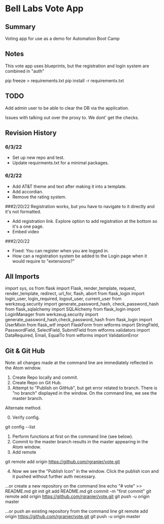 # Bell Labs Vote App


## Summary
Voting app for use as a demo for Automation Boot Camp

## Notes
This vote app uses blueprints, but the registration and login system are combined in "auth"

pip freeze > requirements.txt
pip install -r requirementx.txt

## TODO
Add admin user to be able to clear the DB via the application.

Issues with talking out over the proxy to.  We dont' get the checks.

<link rel="stylesheet" href="https://use.fontawesome.com/releases/v5.0.13/css/all.css" integrity="sha384-DNOHZ68U8hZfKXOrtjWvjxusGo9WQnrNx2sqG0tfsghAvtVlRW3tvkXWZh58N9jp"
  crossorigin="anonymous">
<link rel="stylesheet" href="https://stackpath.bootstrapcdn.com/bootstrap/4.1.1/css/bootstrap.min.css" integrity="sha384-WskhaSGFgHYWDcbwN70/dfYBj47jz9qbsMId/iRN3ewGhXQFZCSftd1LZCfmhktB"
  crossorigin="anonymous">
<link rel="stylesheet" href="/static/css/style.css">

  <i class="fas fa-check fa-2x"></i>
  
## Revision History

### 6/3/22
* Set up new repo and test.
* Update requirments.txt for a minimal packages.

### 6/2/22
* Add AT&T theme and text after making it into a template.  
* Add accordian.
* Remove the rating system.

###2/20/22
Registration works, but you have to navigate to it directly and it's not formatted.
* Add registration link.  Explore option to add registration at the bottom so it's a one page.
* Embed video

###2/20/22
* Fixed:  You can register when you are logged in.
* How can a registration system be added to the Login page when it would require to "extensions?"


## All Imports
import sys, os
from flask import Flask, render_template, request, render_template, redirect, url_for, flash, abort
from flask_login import login_user, login_required, logout_user, current_user
from werkzeug.security import generate_password_hash, check_password_hash
from flask_sqlalchemy import SQLAlchemy
from flask_login import LoginManager
from werkzeug.security import generate_password_hash,check_password_hash
from flask_login import UserMixin
from flask_wtf import FlaskForm
from wtforms import StringField, PasswordField, SelectField, SubmitField
from wtforms.validators import DataRequired, Email, EqualTo
from wtforms import ValidationError


## Git & Git Hub

Note:  all changes made at the command line are immediately reflected in
the Atom window.  

1.  Create Repo locally and commit.
2. Create Repo on Git Hub.
3. Attempt to "Publish on GitHub", but get error related to branch.  There is
"no branch" displayed in the window. On the command line, we see the master branch.

Alternate method.

0. Verify config.

  git config --list

1. Perform functions at first on the command line (see below).
2. Commit to the master branch results in the master appearing in the Atom window.
3. Add remote

git remote add origin https://github.com/rgranier/vote.git

4. Now we see the "Publish Icon" in the window.   Click the publish icon and
   it pushed without further auth necessary.


…or create a new repository on the command line
echo "# vote" >> README.md
git init
git add README.md
git commit -m "first commit"
git remote add origin https://github.com/rgranier/vote.git
git push -u origin master


…or push an existing repository from the command line
git remote add origin https://github.com/rgranier/vote.git
git push -u origin master
